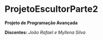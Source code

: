# ProjetoEscultorParte2

**Projeto de Programação Avançada**

**Discentes:** *João Rafael e Myllena Silva*
